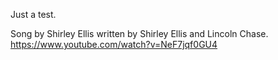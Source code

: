 Just a test.

Song by Shirley Ellis written by Shirley Ellis and Lincoln Chase.
https://www.youtube.com/watch?v=NeF7jqf0GU4
